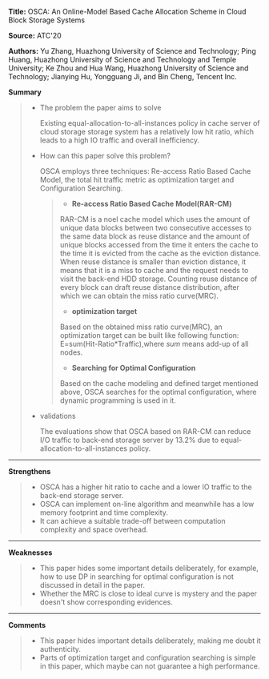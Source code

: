 **Title:** OSCA: An Online-Model Based Cache Allocation Scheme in Cloud Block Storage Systems

**Source:** ATC'20

**Authors:** Yu Zhang, Huazhong University of Science and Technology; Ping Huang, Huazhong University of Science and Technology and Temple University; Ke Zhou and Hua Wang, Huazhong University of Science and Technology; Jianying Hu, Yongguang Ji, and Bin Cheng, Tencent Inc.

**Summary**


> - The problem the paper aims to solve
>
>   Existing equal-allocation-to-all-instances policy in cache server of cloud storage storage system has a relatively low hit ratio, which leads to a  high IO traffic and overall inefficiency.
>
> - How can this paper solve this problem?
>
>   OSCA employs three techniques: Re-access Ratio Based Cache Model, the total hit traffic metric as optimization target and Configuration Searching.
>
>     >- **Re-access Ratio Based Cache Model(RAR-CM)**
>     >
>     >RAR-CM is a noel cache model which uses the amount of unique data blocks between two consecutive accesses to the same data block as reuse distance and the amount of unique blocks accessed from the time it enters the cache to the time it is evicted from the cache as the eviction distance. When reuse distance is smaller than eviction distance, it means that it is a miss to cache and the request needs to visit the back-end HDD storage. Counting reuse distance of every block can draft reuse distance distribution, after which we can obtain the miss ratio curve(MRC).
>     >
>     >- **optimization target** 
>     >
>     >Based on the obtained miss ratio curve(MRC), an optimization target can be built like following function: E=sum(Hit-Ratio*Traffic),where *sum* means add-up of all nodes.
>     >
>     >- **Searching for Optimal Configuration**
>     >
>     >Based on the cache modeling and defined target mentioned above, OSCA searches for the optimal configuration, where dynamic programming is used in it.
>
> - validations
>
>   The evaluations show that  OSCA based on RAR-CM can reduce I/O traffic to back-end storage server by 13.2% due to equal-allocation-to-all-instances policy.
>
> 
---



**Strengthens**  

> + OSCA has a higher hit ratio to cache and a lower IO traffic to the back-end storage server.
> + OSCA can implement on-line algorithm and meanwhile has a low memory footprint and time complexity.
> + It can achieve a suitable trade-off between computation complexity and space overhead.

---

**Weaknesses**  

> + This paper hides some important details deliberately, for example, how to use DP in searching for optimal configuration is not discussed in detail in the paper.
> + Whether the MRC is close to ideal curve is mystery and the paper doesn't show corresponding evidences. 

---

**Comments**  

> + This paper hides important details deliberately, making me doubt it authenticity. 
> +  Parts of optimization target and configuration searching is simple in this paper, which maybe can not guarantee a high performance.
